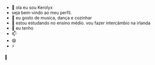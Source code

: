 - 👋 ola eu sou Kerolyx
- seja bem-vindo ao meu perfil.
- 🥰 eu gosto de musica, dança e cozinhar 
- 🌱 estou estudando no ensino médio. vou fazer intercâmbio na irlanda 
- 💞️ eu tenho 
- 📫 
- 😄 
- ⚡ 




<!---
Kerolyx/Kerolyx is a ✨ special ✨ repository because its `README.md` (this file) appears on your GitHub profile.
You can click the Preview link to take a look at your changes.
--->
🔆

